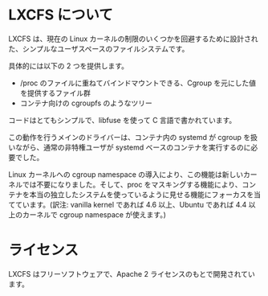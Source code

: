 # LXCFS について <!-- What's LXCFS? -->

<!--
LXCFS is a simple userspace filesystem designed to workaround some current limitations of the Linux kernel.
-->
LXCFS は、現在の Linux カーネルの制限のいくつかを回避するために設計された、シンプルなユーザスペースのファイルシステムです。

<!--
Specifically, it's providing two main things
-->
具体的には以下の 2 つを提供します。

 * /proc のファイルに重ねてバインドマウントできる、Cgroup を元にした値を提供するファイル群 <!-- A set of files which can be bind-mounted over their /proc originals to provide CGroup-aware values. -->
 * コンテナ向けの cgroupfs のようなツリー <!-- A cgroupfs-like tree which is container aware. -->

<!--
The code is pretty simple, written in C using libfuse.
-->
コードはとてもシンプルで、libfuse を使って C 言語で書かれています。

<!--
The main driver for this work was the need to run systemd based containers as a regular unprivileged user
while still allowing systemd inside the container to interact with cgroups.
-->
この動作を行うメインのドライバーは、コンテナ内の systemd が cgroup を扱いながら、通常の非特権ユーザが systemd ベースのコンテナを実行するのに必要でした。

<!--
Now with the introduction of the cgroup namespace in the Linux kernel, that part is no longer necessary
on recent kernels and focus is now on making containers feel more like a real independent system through
the proc masking feature.
-->
Linux カーネルへの cgroup namespace の導入により、この機能は新しいカーネルでは不要になりました。そして、proc をマスキングする機能により、コンテナを本当の独立したシステムを使っているように見せる機能にフォーカスを当てています。(訳注: vanilla kernel であれば 4.6 以上、Ubuntu であれば 4.4 以上のカーネルで cgroup namespace が使えます。)

# ライセンス <!-- Licensing -->

<!--
LXCFS is free software and is developed under the Apache 2 license.
-->
LXCFS はフリーソフトウェアで、Apache 2 ライセンスのもとで開発されています。
